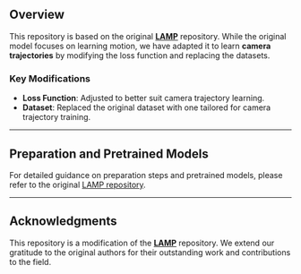 ## Overview
This repository is based on the original **[LAMP](https://github.com/RQ-Wu/LAMP)** repository. While the original model focuses on learning motion, we have adapted it to learn **camera trajectories** by modifying the loss function and replacing the datasets.

### Key Modifications
- **Loss Function**: Adjusted to better suit camera trajectory learning.
- **Dataset**: Replaced the original dataset with one tailored for camera trajectory training.

---

## Preparation and Pretrained Models
For detailed guidance on preparation steps and pretrained models, please refer to the original [LAMP repository](https://github.com/RQ-Wu/LAMP).

---

## Acknowledgments
This repository is a modification of the **[LAMP](https://github.com/RQ-Wu/LAMP)** repository. We extend our gratitude to the original authors for their outstanding work and contributions to the field.
